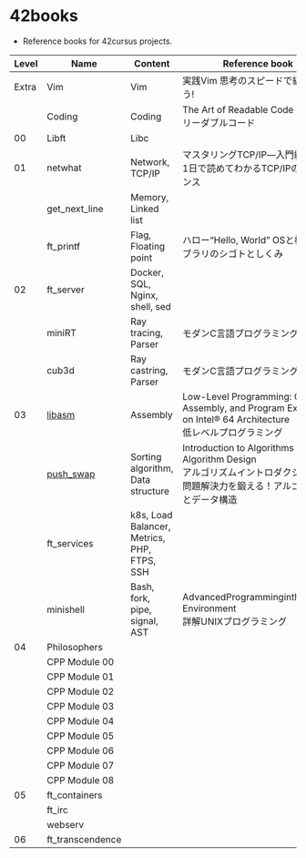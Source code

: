 # 42books
- Reference books for 42cursus projects.

| Level | Name                                                   | Content                                     | Reference book                                                                                                                   |
|-------|--------------------------------------------------------|---------------------------------------------|----------------------------------------------------------------------------------------------------------------------------------|
| Extra | Vim                                                    | Vim                                         | 実践Vim 思考のスピードで編集しよう!                                                                                              |
|       | Coding                                                 | Coding                                      | The Art of Readable Code<br>リーダブルコード                                                                                     |
| 00    | Libft                                                  | Libc                                        |                                                                                                                                  |
| 01    | netwhat                                                | Network, TCP/IP                             | マスタリングTCP/IP―入門編―<br>1日で読めてわかるTCP/IPのエッセンス                                                                |
|       | get_next_line                                          | Memory, Linked list                         |                                                                                                                                  |
|       | ft_printf                                              | Flag, Floating point                        | ハロー“Hello, World” OSと標準ライブラリのシゴトとしくみ                                                                          |
| 02    | ft_server                                              | Docker, SQL, Nginx, shell, sed              |                                                                                                                                  |
|       | miniRT                                                 | Ray tracing, Parser                         | モダンC言語プログラミング                                                                                                        |
|       | cub3d                                                  | Ray castring, Parser                        | モダンC言語プログラミング                                                                                                        |
| 03    | [libasm](https://github.com/solareenlo/42libasm)       | Assembly                                    | Low-Level Programming: C, Assembly, and Program Execution on Intel® 64 Architecture<br>低レベルプログラミング                    |
|       | [push_swap](https://github.com/solareenlo/42push_swap) | Sorting algorithm, Data structure           | Introduction to Algorithms<br>Algorithm Design<br>アルゴリズムイントロダクション<br>問題解決力を鍛える！アルゴリズムとデータ構造 |
|       | ft_services                                            | k8s, Load Balancer, Metrics, PHP, FTPS, SSH |                                                                                                                                  |
|       | minishell                                              | Bash, fork, pipe, signal, AST               | AdvancedProgrammingintheUNIX® Environment<br>詳解UNIXプログラミング                                                              |
| 04    | Philosophers                                           |                                             |                                                                                                                                  |
|       | CPP Module 00                                          |                                             |                                                                                                                                  |
|       | CPP Module 01                                          |                                             |                                                                                                                                  |
|       | CPP Module 02                                          |                                             |                                                                                                                                  |
|       | CPP Module 03                                          |                                             |                                                                                                                                  |
|       | CPP Module 04                                          |                                             |                                                                                                                                  |
|       | CPP Module 05                                          |                                             |                                                                                                                                  |
|       | CPP Module 06                                          |                                             |                                                                                                                                  |
|       | CPP Module 07                                          |                                             |                                                                                                                                  |
|       | CPP Module 08                                          |                                             |                                                                                                                                  |
| 05    | ft_containers                                          |                                             |                                                                                                                                  |
|       | ft_irc                                                 |                                             |                                                                                                                                  |
|       | webserv                                                |                                             |                                                                                                                                  |
| 06    | ft_transcendence                                       |                                             |                                                                                                                                  |
